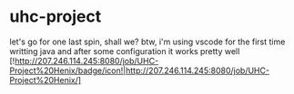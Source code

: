 # uhc-project
let's go for one last spin, shall we? btw, i'm using vscode for the first time writting java and after some configuration it works pretty well
[!http://207.246.114.245:8080/job/UHC-Project%20Henix/badge/icon!|http://207.246.114.245:8080/job/UHC-Project%20Henix/]
